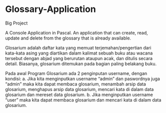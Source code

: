# Glossary-Application

Big Project 

A Console Application in Pascal. An application that can create, read, update and delete from the glossary that is already available.

Glosarium adalah daftar kata yang memuat terjemahan/pengertian dari kata-kata asing yang diartikan dalam kalimat sebuah buku atau wacana tersebut dengan abjad yang berurutan ataupun acak, dan ditulis secara detail. Biasanya, glosarium ditemukan pada bagian paling belakang buku.

Pada awal Program Glosarium ada 2 penginputan username, dengan kondisi:
a.	Jika kita menginputkan username “admin” dan paswordnya juga “admin” maka kita dapat membaca glosarium, menambah arsip data glosarium, menghapus arsip data glosarium, mencari kata di dalam data glosarium dan mereset data glosarium.
b.	Jika menginputkan username “user” maka kita dapat membaca glosarium dan mencari kata di dalam data glosarium.
